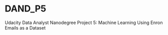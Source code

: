 # DAND_P5
Udacity Data Analyst Nanodegree Project 5: Machine Learning Using Enron Emails as a Dataset
